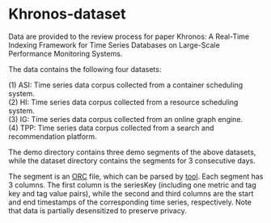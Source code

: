 # Khronos-dataset

Data are provided to the review process for paper Khronos: A Real-Time Indexing Framework for Time Series Databases on Large-Scale Performance Monitoring Systems.

The data contains the following four datasets:

(1) ASI: Time series data corpus collected from a container scheduling system.  
(2) HI: Time series data corpus collected from a resource scheduling system.  
(3) IG: Time series data corpus collected from an online graph engine.  
(4) TPP: Time series data corpus collected from a search and recommendation platform.  

The demo directory contains three demo segments of the above datasets, while the dataset directory contains the segments for 3 consecutive days.

The segment is an [ORC](https://github.com/apache/orc) file, which can be parsed by [tool](https://github.com/apache/orc/blob/main/tools/src/FileContents.cc). Each segment has 3 columns. The first column is the seriesKey (including one metric and tag key and tag value pairs), while the second and third columns are the start and end timestamps of the corresponding time series, respectively. Note that data is partially desensitized to preserve privacy.
